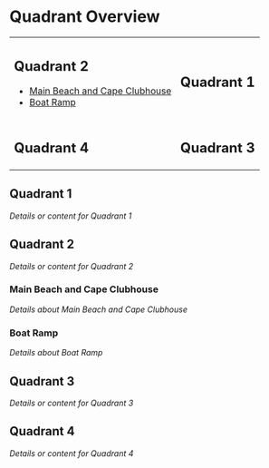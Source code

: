 # Quadrant Overview

<table>
  <tr>
    <td>
      <h2 id="quadrant-2">Quadrant 2</h2>
      <ul>
        <li><a href="#main-beach-and-cape-clubhouse">Main Beach and Cape Clubhouse</a></li>
        <li><a href="#boat-ramp">Boat Ramp</a></li>
      </ul>
    </td>
    <td>
      <h2 id="quadrant-1">Quadrant 1</h2>
    </td>
  </tr>
  <tr>
    <td>
      <h2 id="quadrant-4">Quadrant 4</h2>
    </td>
    <td>
      <h2 id="quadrant-3">Quadrant 3</h2>
    </td>
  </tr>
</table>

## Quadrant 1
*Details or content for Quadrant 1*

## Quadrant 2
*Details or content for Quadrant 2*

### Main Beach and Cape Clubhouse
*Details about Main Beach and Cape Clubhouse*

### Boat Ramp
*Details about Boat Ramp*

## Quadrant 3
*Details or content for Quadrant 3*

## Quadrant 4
*Details or content for Quadrant 4*
